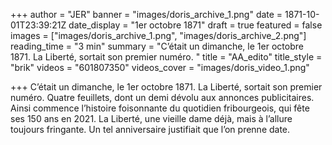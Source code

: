 +++
author = "JER"
banner = "images/doris_archive_1.png"
date = 1871-10-01T23:39:21Z
date_display = "1er octobre 1871"
draft = true
featured = false
images = ["images/doris_archive_1.png", "images/doris_archive_2.png"]
reading_time = "3 min"
summary = "C’était un dimanche, le 1er octobre 1871. La Liberté, sortait son premier numéro. "
title = "AA_edito"
title_style = "brik"
videos = "601807350"
videos_cover = "images/doris_video_1.png"

+++
C’était un dimanche, le 1er octobre 1871. La Liberté, sortait son premier numéro. Quatre feuillets, dont un demi dévolu aux annonces publicitaires. Ainsi commence l’histoire foisonnante du quotidien fribourgeois, qui fête ses 150 ans en 2021. La Liberté, une vieille dame déjà, mais à l’allure toujours fringante. Un tel anniversaire justifiait que l’on prenne date.